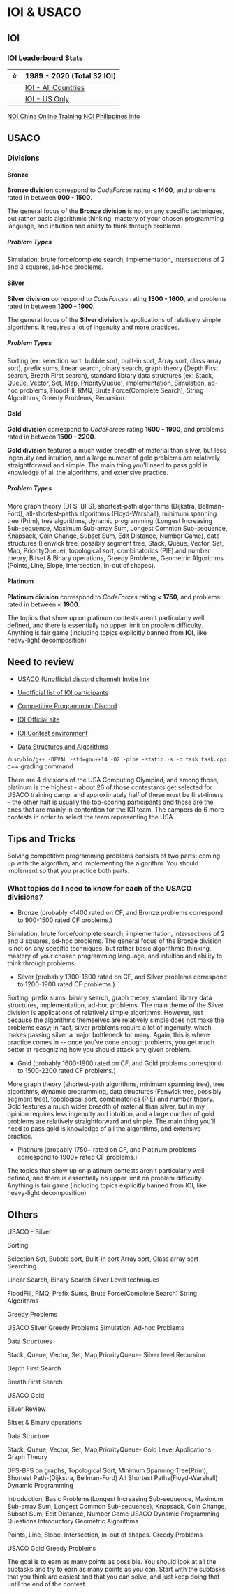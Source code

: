 # IOI & USACO

## IOI

### IOI Leaderboard Stats

| ☆   | 1989 - 2020 (Total 32 IOI) |
| --- | -------------- |
|     | [IOI - All Countries](https://clist.by/resource/stats.ioinformatics.org/)        |
|     | [IOI - US Only](https://clist.by/resource/stats.ioinformatics.org/?country=US)        |


[NOI China Online Training](http://www.noi.cn/xw/2020-07-07/715600.shtml)
[NOI Philippines info](https://noi.ph/prepare/)

## USACO

### Divisions

#### Bronze

**Bronze division** correspond to *CodeForces* rating **< 1400**, and problems rated in between **900 - 1500**.

The general focus of the **Bronze division** is not on any specific techniques, but rather basic algorithmic thinking, mastery of your chosen programming language, and intuition and ability to think through problems.

##### Problem Types

Simulation, brute force/complete search, implementation, intersections of 2 and 3 squares, ad-hoc problems.

#### Silver

**Silver division** correspond to *CodeForces* rating **1300 - 1600**, and problems rated in between **1200 - 1900**.

The general focus of the **Silver division** is applications of relatively simple algorithms. It requires a lot of ingenuity and more practices.

##### Problem Types

Sorting (ex: selection sort, bubble sort, built-in sort, Array sort, class array sort), prefix sums, linear search, binary search, graph theory (Depth First search, Breath First search), standard library data structures (ex: Stack, Queue, Vector, Set, Map, PriorityQueue), implementation, Simulation, ad-hoc problems, FloodFill, RMQ, Brute Force(Complete Search), String Algorithms, Greedy Problems, Recursion.

#### Gold

**Gold division** correspond to *CodeForces* rating **1600 - 1900**, and problems rated in between **1500 - 2200**.

**Gold division** features a much wider breadth of material than silver, but less ingenuity and intuition, and a large number of gold problems are relatively straightforward and simple. The main thing you'll need to pass gold is knowledge of all the algorithms, and extensive practice.

##### Problem Types

More graph theory (DFS, BFS), shortest-path algorithms (Dijkstra, Bellman-Ford), all-shortest-paths algorithms (Floyd-Warshall), minimum spanning tree (Prim), tree algorithms, dynamic programming (Longest Increasing Sub-sequence, Maximum Sub-array Sum, Longest Common Sub-sequence, Knapsack, Coin Change, Subset Sum, Edit Distance, Number Game), data structures (Fenwick tree, possibly segment tree, Stack, Queue, Vector, Set, Map, PriorityQueue), topological sort, combinatorics (PIE) and number theory, Bitset & Binary operations, Greedy Problems, Geometric Algorithms (Points, Line, Slope, Intersection, In-out of shapes).

#### Platinum

**Platinum division** correspond to *CodeForces* rating **< 1750**, and problems rated in between **< 1900**.

The topics that show up on platinum contests aren't particularly well defined, and there is essentially no upper limit on problem difficulty. Anything is fair game (including topics explicitly banned from **IOI**, like heavy-light decomposition)


## Need to review


- [USACO (Unofficial discord channel)](https://discord.com/channels/516125324711297024) [Invite link](https://discord.com/invite/bessMBe)

- [Unofficial list of IOI participants](https://kostka.dev/ioi/20/)

- [Competitive Programming Discord](https://discord.com/channels/326795829664808960/470335875562340382)

- [IOI Official site](https://ioinformatics.org/)

- [IOI Contest environment](https://ioi2019.az/en-content-26.html)

- [Data Structures and Algorithms](https://discuss.codechef.com/t/data-structures-and-algorithms/6599)

`/usr/bin/g++ -DEVAL -std=gnu++14 -O2 -pipe -static -s -o task task.cpp` c++ grading command



There are 4 divisions of the USA Computing Olympiad, and among those, platinum is the highest - about 26 of those contestants get selected for USACO training camp, and approximately half of these must be first-timers – the other half is usually the top-scoring participants and those are the ones that are mainly in contention for the IOI team. The campers do 6 more contests in order to select the team representing the USA.


## Tips and Tricks

Solving competitive programming problems consists of two parts: coming up with the algorithm, and implementing the algorithm. You should implement so that you practice both parts.

### What topics do I need to know for each of the USACO divisions?

- Bronze (probably <1400 rated on CF, and Bronze problems correspond to 900-1500 rated CF problems.)

Simulation, brute force/complete search, implementation, intersections of 2 and 3 squares, ad-hoc problems. The general focus of the Bronze division is not on any specific techniques, but rather basic algorithmic thinking, mastery of your chosen programming language, and intuition and ability to think through problems.

- Silver (probably 1300-1600 rated on CF, and Silver problems correspond to 1200-1900 rated CF problems.)

Sorting, prefix sums, binary search, graph theory, standard library data structures, implementation, ad-hoc problems. The main theme of the Silver division is applications of relatively simple algorithms. However, just because the algorithms themselves are relatively simple does not make the problems easy; in fact, silver problems require a lot of ingenuity, which makes passing silver a major bottleneck for many. Again, this is where practice comes in -- once you've done enough problems, you get much better at recognizing how you should attack any given problem.

- Gold (probably 1600-1900 rated on CF, and Gold problems correspond to 1500-2200 rated CF problems.)

More graph theory (shortest-path algorithms, minimum spanning tree), tree algorithms, dynamic programming, data structures (Fenwick tree, possibly segment tree), topological sort, combinatorics (PIE) and number theory. Gold features a much wider breadth of material than silver, but in my opinion requires less ingenuity and intuition, and a large number of gold problems are relatively straightforward and simple. The main thing you'll need to pass gold is knowledge of all the algorithms, and extensive practice.

- Platinum (probably 1750+ rated on CF, and Platinum problems correspond to 1900+ rated CF problems.)

The topics that show up on platinum contests aren't particularly well defined, and there is essentially no upper limit on problem difficulty. Anything is fair game (including topics explicitly banned from IOI, like heavy-light decomposition)

## Others

USACO - Silver

Sorting

Selection Sot, Bubble sort, Built-in sort
Array sort, Class array sort
Searching

Linear Search, Binary Search
Silver Level techniques

FloodFill, RMQ, Prefix Sums, Brute Force(Complete Search)
String Algorithms

Greedy Problems

USACO Silver Greedy Problems
Simulation, Ad-hoc Problems

Data Structures

Stack, Queue, Vector, Set, Map,PriorityQueue- Silver level
Recursion

Depth First Search

Breath First Search

USACO Gold

Silver Review

Bitset & Binary operations

Data Structure

Stack, Queue, Vector, Set, Map,PriorityQueue- Gold Level Applications
Graph Theory

DFS-BFS on graphs, Topological Sort, Minimum Spanning Tree(Prim), Shortest Path-(Dijkstra, Bellman-Ford) All Shortest Paths(Floyd-Warshall)
Dynamic Programming

Introduction, Basic Problems(Longest Increasing Sub-sequence, Maximum Sub-array Sum, Longest Common Sub-sequence),
Knapsack, Coin Change, Subset Sum,
Edit Distance, Number Game
USACO Dynamic Programming Questions
Introductory Geometric Algorithms

Points, Line, Slope, Intersection, In-out of shapes.
Greedy Problems

USACO Gold Greedy Problems


The goal is to earn as many points as possible. You should look at all the subtasks and try to earn as many points as you can. Start with the subtasks that you think are easiest and that you can solve, and just keep doing that until the end of the contest.
